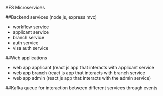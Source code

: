 AFS Microservices

##Backend services (node js, express mvc)
- workflow service
- applicant service
- branch service
- auth service
- visa auth service

##Web applications

- web app applicant (react js app that interacts with applicant service
- web app branch (react js app that interacts with branch service
- web app admin (react js app that interacts with the admin service)

##Kafka queue
for interaction between different services through events


